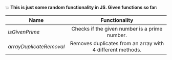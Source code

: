 :collision: **This is just some random functionality in JS. Given functions so far:**

| Name                  | Functionality         |
| ------------------------- |:-------------:|
| *isGivenPrime*           | Checks if the given number is a prime number.
| *arrayDuplicateRemoval*     | Removes duplicates from an array with 4 different methods.    | 
